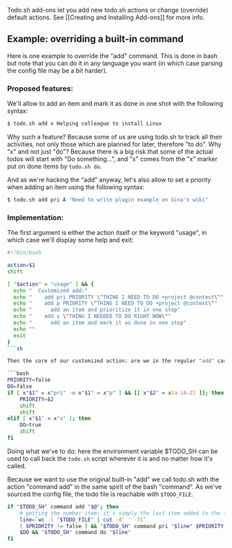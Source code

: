 Todo.sh add-ons let you add new todo.sh actions or change (override) default actions.  See [[Creating and Installing Add-ons]] for more info.

## Example: overriding a built-in command

Here is one example to override the "add" command. This is done in bash but note that you can do it in any language you want (in which case parsing the config file may be a bit harder).

### Proposed features:

We'll allow to add an item and mark it as done in one shot with the following syntax:

```bash
$ todo.sh add x Helping colleague to install Linux
```

Why such a feature? Because some of us are using todo.sh to track all their activities, not only those which are planned for later, therefore "to do". Why "x" and not just "do"? Because there is a big risk that some of the actual todos will start with "Do something...", and "x" comes from the "x" marker put on done items by `todo.sh do`.

And as we're hacking the "add" anyway, let's also allow to set a priority when adding an item using the following syntax:

```bash
$ todo.sh add pri A "Need to write plugin example on Gina's wiki"
```

### Implementation:

The first argument is either the action itself or the keyword "usage", in which case we'll display some help and exit:

```bash
#!/bin/bash

action=$1
shift

[ "$action" = "usage" ] && {
  echo "  Customized add:"
  echo "    add pri PRIORITY \"THING I NEED TO DO +project @context\""
  echo "    add p PRIORITY \"THING I NEED TO DO +project @context\""
  echo "      add an item and prioritize it in one step"
  echo "    add x \"THING I NEEDED TO DO RIGHT NOW\""
  echo "      add an item and mark it as done in one step"
  echo ""
  exit
}
```sh

Then the core of our customized action: are we in the regular "add" case or in the custom cases of marking the item as done immediately or prioritized immediately?

```bash
PRIORITY=false
DO=false
if [ x"$1" = x"pri" -o x"$1" = x"p" ] && [[ x"$2" = x[a-zA-Z] ]]; then
    PRIORITY=$2
    shift
    shift
elif [ x"$1" = x"x" ]; then
    DO=true
    shift
fi
```

Doing what we've to do: here the environment variable $TODO_SH can be used to call back the `todo.sh` script wherever it is and no matter how it's called. 

Because we want to use the original built-in "add" we call todo.sh with the action "command add" in the same spirit of the bash "command".
As we've sourced the config file, the todo file is reachable with `$TODO_FILE`.

```bash
if "$TODO_SH" command add "$@"; then
    # getting the number item: it's simply the last item added to the file
    line=`wc -l "$TODO_FILE" | cut -d' ' -f1`
    [ $PRIORITY != false ] && "$TODO_SH" command pri "$line" $PRIORITY
    $DO && "$TODO_SH" command do "$line"
fi
```
